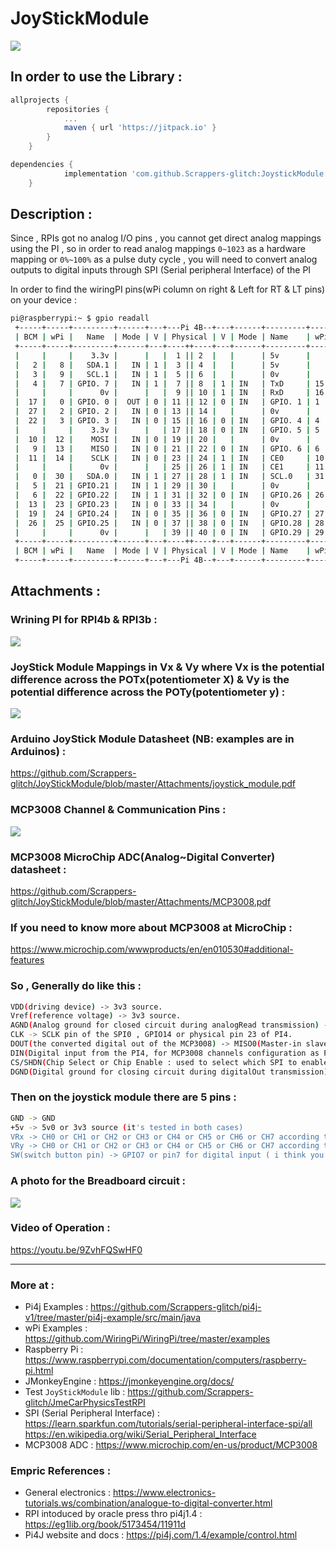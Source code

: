 # JoyStickModule

[![](https://jitpack.io/v/Scrappers-glitch/JoystickModule.svg)](https://jitpack.io/#Scrappers-glitch/JoystickModule)

## In order to use the Library : ##

```gradle
allprojects {
		repositories {
			...
			maven { url 'https://jitpack.io' }
		}
	}
```

```gradle
dependencies {
	        implementation 'com.github.Scrappers-glitch:JoystickModule:1.0.1R'
	}
```

## Description :
Since , RPIs got no analog I/O pins , you cannot get direct analog mappings using the PI , so in order to read analog mappings ```0~1023``` as a hardware mapping or ```0%~100%``` as a pulse duty cycle , you will need to convert analog outputs to digital inputs through SPI (Serial peripheral Interface) of the PI

In order to find the wiringPI pins(wPi column on right & Left for RT & LT pins) on your device :

```bash
pi@raspberrypi:~ $ gpio readall
 +-----+-----+---------+------+---+---Pi 4B--+---+------+---------+-----+-----+
 | BCM | wPi |   Name  | Mode | V | Physical | V | Mode | Name    | wPi | BCM |
 +-----+-----+---------+------+---+----++----+---+------+---------+-----+-----+
 |     |     |    3.3v |      |   |  1 || 2  |   |      | 5v      |     |     |
 |   2 |   8 |   SDA.1 |   IN | 1 |  3 || 4  |   |      | 5v      |     |     |
 |   3 |   9 |   SCL.1 |   IN | 1 |  5 || 6  |   |      | 0v      |     |     |
 |   4 |   7 | GPIO. 7 |   IN | 1 |  7 || 8  | 1 | IN   | TxD     | 15  | 14  |
 |     |     |      0v |      |   |  9 || 10 | 1 | IN   | RxD     | 16  | 15  |
 |  17 |   0 | GPIO. 0 |  OUT | 0 | 11 || 12 | 0 | IN   | GPIO. 1 | 1   | 18  |
 |  27 |   2 | GPIO. 2 |   IN | 0 | 13 || 14 |   |      | 0v      |     |     |
 |  22 |   3 | GPIO. 3 |   IN | 0 | 15 || 16 | 0 | IN   | GPIO. 4 | 4   | 23  |
 |     |     |    3.3v |      |   | 17 || 18 | 0 | IN   | GPIO. 5 | 5   | 24  |
 |  10 |  12 |    MOSI |   IN | 0 | 19 || 20 |   |      | 0v      |     |     |
 |   9 |  13 |    MISO |   IN | 0 | 21 || 22 | 0 | IN   | GPIO. 6 | 6   | 25  |
 |  11 |  14 |    SCLK |   IN | 0 | 23 || 24 | 1 | IN   | CE0     | 10  | 8   |
 |     |     |      0v |      |   | 25 || 26 | 1 | IN   | CE1     | 11  | 7   |
 |   0 |  30 |   SDA.0 |   IN | 1 | 27 || 28 | 1 | IN   | SCL.0   | 31  | 1   |
 |   5 |  21 | GPIO.21 |   IN | 1 | 29 || 30 |   |      | 0v      |     |     |
 |   6 |  22 | GPIO.22 |   IN | 1 | 31 || 32 | 0 | IN   | GPIO.26 | 26  | 12  |
 |  13 |  23 | GPIO.23 |   IN | 0 | 33 || 34 |   |      | 0v      |     |     |
 |  19 |  24 | GPIO.24 |   IN | 0 | 35 || 36 | 0 | IN   | GPIO.27 | 27  | 16  |
 |  26 |  25 | GPIO.25 |   IN | 0 | 37 || 38 | 0 | IN   | GPIO.28 | 28  | 20  |
 |     |     |      0v |      |   | 39 || 40 | 0 | IN   | GPIO.29 | 29  | 21  |
 +-----+-----+---------+------+---+----++----+---+------+---------+-----+-----+
 | BCM | wPi |   Name  | Mode | V | Physical | V | Mode | Name    | wPi | BCM |
 +-----+-----+---------+------+---+---Pi 4B--+---+------+---------+-----+-----+
```


## Attachments : 

### Wrining PI for RPI4b & RPI3b :

![](https://github.com/Scrappers-glitch/JoyStickModule/blob/master/Attachments/j8header-3b.png)

### JoyStick Module Mappings in Vx & Vy where Vx is the potential difference across the POTx(potentiometer X) & Vy is the potential difference across the POTy(potentiometer y) :

![](https://github.com/Scrappers-glitch/JoyStickModule/blob/master/Attachments/Joystick-Module-Analog-Output.png)

### Arduino JoyStick Module Datasheet (NB: examples are in Arduinos) : 

https://github.com/Scrappers-glitch/JoyStickModule/blob/master/Attachments/joystick_module.pdf

### MCP3008 Channel & Communication Pins :

![](https://github.com/Scrappers-glitch/JoyStickModule/blob/master/Attachments/mcp3008pins.png)

### MCP3008 MicroChip ADC(Analog~Digital Converter) datasheet :

https://github.com/Scrappers-glitch/JoyStickModule/blob/master/Attachments/MCP3008.pdf

### If you need to know more about MCP3008 at MicroChip : 

https://www.microchip.com/wwwproducts/en/en010530#additional-features

### So , Generally do like this : 

```bash
VDD(driving device) -> 3v3 source.
Vref(reference voltage) -> 3v3 source.
AGND(Analog ground for closed circuit during analogRead transmission) -> GND.
CLK -> SCLK pin of the SPI0 , GPIO14 or physical pin 23 of PI4.
DOUT(the converted digital out of the MCP3008) -> MISO0(Master-in slave-out) of the SPI0 , GPIO13 or physical pin 21 of PI4.
DIN(Digital input from the PI4, for MCP3008 channels configuration as PI4 digitalOut) -> MOSI0(Master-out slave-in) of the SPI0 , GPIO12 or physical pin 19.
CS/SHDN(Chip Select or Chip Enable : used to select which SPI to enable as PI4b has 4 SPIs) -> CE0(Chip enable 0) , GPIO10 or physical pin 24 to enable SPI0.
DGND(Digital ground for closing circuit during digitalOut transmission) -> GND.

```

### Then on the joystick module there are 5 pins : 

```bash
GND -> GND 
+5v -> 5v0 or 3v3 source (it's tested in both cases)
VRx -> CH0 or CH1 or CH2 or CH3 or CH4 or CH5 or CH6 or CH7 according to your code setup but it should differs from VRy
VRy -> CH0 or CH1 or CH2 or CH3 or CH4 or CH5 or CH6 or CH7 according to your code setup but it should differs from VRx
SW(switch button pin) -> GPIO7 or pin7 for digital input ( i think you can still use MCP3008 channels as digitalInputs too with provisionDigitalInput(Pin) code setup , try it & tell e if it works :-) ). 

```

### A photo for the Breadboard circuit :

![](https://github.com/Scrappers-glitch/JoyStickModule/blob/master/Attachments/IMG_20210109_145230.jpg)

### Video of Operation :

https://youtu.be/9ZvhFQSwHF0

-----------------------------------------------------------------------------------------------------------

### More at : 
- Pi4j Examples : https://github.com/Scrappers-glitch/pi4j-v1/tree/master/pi4j-example/src/main/java
- wPi Examples : https://github.com/WiringPi/WiringPi/tree/master/examples
- Raspberry Pi : https://www.raspberrypi.com/documentation/computers/raspberry-pi.html
- JMonkeyEngine : https://jmonkeyengine.org/docs/
- Test `JoyStickModule` lib : https://github.com/Scrappers-glitch/JmeCarPhysicsTestRPI
- SPI (Serial Peripheral Interface) : https://learn.sparkfun.com/tutorials/serial-peripheral-interface-spi/all
 				      https://en.wikipedia.org/wiki/Serial_Peripheral_Interface
- MCP3008 ADC : https://www.microchip.com/en-us/product/MCP3008

### Empric References :
- General electronics : https://www.electronics-tutorials.ws/combination/analogue-to-digital-converter.html
- RPI intoduced by oracle press thro pi4j1.4 : https://eg1lib.org/book/5173454/11911d
- Pi4J website and docs : https://pi4j.com/1.4/example/control.html 
